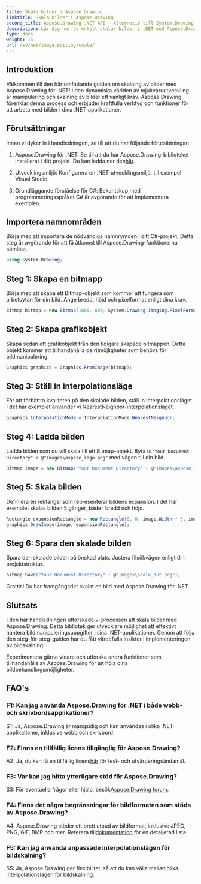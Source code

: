 ```yaml
---
title: Skala bilder i Aspose.Drawing
linktitle: Skala bilder i Aspose.Drawing
second_title: Aspose.Drawing .NET API - Alternativ till System.Drawing.Common
description: Lär dig hur du enkelt skalar bilder i .NET med Aspose.Drawing. Vår steg-för-steg-guide säkerställer sömlös integration, vilket ger kraftfulla bildmanipuleringsmöjligheter.
type: docs
weight: 14
url: /sv/net/image-editing/scale/
---
```

## Introduktion

Välkommen till den här omfattande guiden om skalning av bilder med Aspose.Drawing för .NET! I den dynamiska världen av mjukvaruutveckling är manipulering och skalning av bilder ett vanligt krav. Aspose.Drawing förenklar denna process och erbjuder kraftfulla verktyg och funktioner för att arbeta med bilder i dina .NET-applikationer.

## Förutsättningar

Innan vi dyker in i handledningen, se till att du har följande förutsättningar:

1.  Aspose.Drawing för .NET: Se till att du har Aspose.Drawing-biblioteket installerat i ditt projekt. Du kan ladda ner den[här](https://releases.aspose.com/drawing/net/).

2. Utvecklingsmiljö: Konfigurera en .NET-utvecklingsmiljö, till exempel Visual Studio.

3. Grundläggande förståelse för C#: Bekantskap med programmeringsspråket C# är avgörande för att implementera exemplen.

## Importera namnområden

Börja med att importera de nödvändiga namnrymden i ditt C#-projekt. Detta steg är avgörande för att få åtkomst till Aspose.Drawing-funktionerna sömlöst.

```csharp
using System.Drawing;
```

## Steg 1: Skapa en bitmapp

Börja med att skapa ett Bitmap-objekt som kommer att fungera som arbetsytan för din bild. Ange bredd, höjd och pixelformat enligt dina krav.

```csharp
Bitmap bitmap = new Bitmap(1000, 800, System.Drawing.Imaging.PixelFormat.Format32bppPArgb);
```

## Steg 2: Skapa grafikobjekt

Skapa sedan ett grafikobjekt från den tidigare skapade bitmappen. Detta objekt kommer att tillhandahålla de ritmöjligheter som behövs för bildmanipulering.

```csharp
Graphics graphics = Graphics.FromImage(bitmap);
```

## Steg 3: Ställ in interpolationsläge

För att förbättra kvaliteten på den skalade bilden, ställ in interpolationsläget. I det här exemplet använder vi NearestNeighbor-interpolationsläget.

```csharp
graphics.InterpolationMode = InterpolationMode.NearestNeighbor;
```

## Steg 4: Ladda bilden

 Ladda bilden som du vill skala till ett Bitmap-objekt. Byta ut`"Your Document Directory" + @"Images\aspose_logo.png"` med vägen till din bild.

```csharp
Bitmap image = new Bitmap("Your Document Directory" + @"Images\aspose_logo.png");
```

## Steg 5: Skala bilden

Definiera en rektangel som representerar bildens expansion. I det här exemplet skalas bilden 5 gånger, både i bredd och höjd.

```csharp
Rectangle expansionRectangle = new Rectangle(0, 0, image.Width * 5, image.Height * 5);
graphics.DrawImage(image, expansionRectangle);
```

## Steg 6: Spara den skalade bilden

Spara den skalade bilden på önskad plats. Justera filsökvägen enligt din projektstruktur.

```csharp
bitmap.Save("Your Document Directory" + @"Images\Scale_out.png");
```

Grattis! Du har framgångsrikt skalat en bild med Aspose.Drawing för .NET.

## Slutsats

I den här handledningen utforskade vi processen att skala bilder med Aspose.Drawing. Detta bibliotek ger utvecklare möjlighet att effektivt hantera bildmanipuleringsuppgifter i sina .NET-applikationer. Genom att följa den steg-för-steg-guiden har du fått värdefulla insikter i implementeringen av bildskalning.

Experimentera gärna vidare och utforska andra funktioner som tillhandahålls av Aspose.Drawing för att höja dina bildbehandlingsmöjligheter.

## FAQ's

### F1: Kan jag använda Aspose.Drawing för .NET i både webb- och skrivbordsapplikationer?

S1: Ja, Aspose.Drawing är mångsidig och kan användas i olika .NET-applikationer, inklusive webb och skrivbord.

### F2: Finns en tillfällig licens tillgänglig för Aspose.Drawing?

 A2: Ja, du kan få en tillfällig licens[här](https://purchase.aspose.com/temporary-license/) för test- och utvärderingsändamål.

### F3: Var kan jag hitta ytterligare stöd för Aspose.Drawing?

 S3: För eventuella frågor eller hjälp, besök[Aspose.Drawing forum](https://forum.aspose.com/c/diagram/17).

### F4: Finns det några begränsningar för bildformaten som stöds av Aspose.Drawing?

 A4: Aspose.Drawing stöder ett brett utbud av bildformat, inklusive JPEG, PNG, GIF, BMP och mer. Referera till[dokumentation](https://reference.aspose.com/drawing/net/) för en detaljerad lista.

### F5: Kan jag använda anpassade interpolationslägen för bildskalning?

S5: Ja, Aspose.Drawing ger flexibilitet, så att du kan välja mellan olika interpolationslägen för bildskalning.